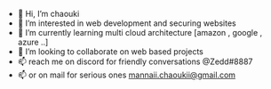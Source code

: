 - 👋 Hi, I’m chaouki
- 👀 I’m interested in web development and securing websites
- 🌱 I’m currently learning  multi cloud architecture [amazon , google , azure ..]
- 💞️ I’m looking to collaborate on web based projects
- 📫 reach me on discord for friendly conversations @Zedd#8887
- 📫 or on mail for serious ones mannaii.chaoukii@gmail.com


